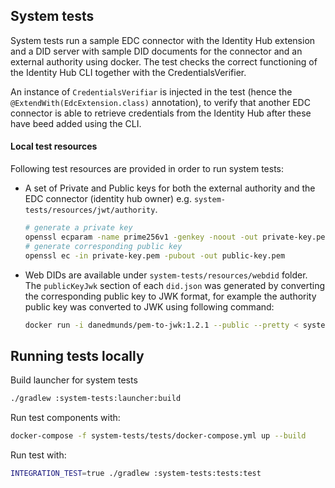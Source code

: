 ## System tests

System tests run a sample EDC connector with the Identity Hub extension and a DID server with sample DID documents for the connector and an external authority using docker. The test checks the correct functioning of the Identity Hub CLI together with the CredentialsVerifier.

An instance of `CredentialsVerifiar` is injected in the test (hence the `@ExtendWith(EdcExtension.class)` annotation), to verify that another EDC connector is able to retrieve credentials from the Identity Hub after these have beed added using the CLI.

#### Local test resources

Following test resources are provided in order to run system tests:

- A set of Private and Public keys for both the external authority and the EDC connector (identity hub owner) e.g. `system-tests/resources/jwt/authority`.

    ```bash
    # generate a private key
    openssl ecparam -name prime256v1 -genkey -noout -out private-key.pem
    # generate corresponding public key
    openssl ec -in private-key.pem -pubout -out public-key.pem
    ```
- Web DIDs are available under `system-tests/resources/webdid` folder. The `publicKeyJwk` section of each `did.json` was generated by converting the corresponding public key to JWK format, for example the authority public key was converted to JWK using following command:

    ```bash
    docker run -i danedmunds/pem-to-jwk:1.2.1 --public --pretty < system-tests/tests/resources/jwt/identity-hub-owner/public-key.pem
    ```

## Running tests locally 

Build launcher for system tests
```bash
./gradlew :system-tests:launcher:build
```

Run test components with:

```bash
docker-compose -f system-tests/tests/docker-compose.yml up --build
```

Run test with:

```bash
INTEGRATION_TEST=true ./gradlew :system-tests:tests:test
```